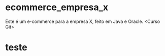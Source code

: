 # ecommerce_empresa_x
Este é um e-commerce para a empresa X, feito em Java e Oracle. &lt;Curso Git>

# teste
